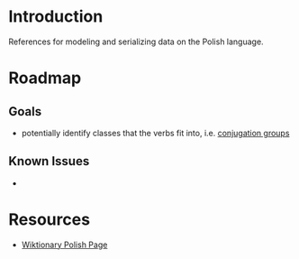 # Introduction
References for modeling and serializing data on the Polish language.


# Roadmap
## Goals
- potentially identify classes that the verbs fit into, i.e. [conjugation groups](https://www.polishpod101.com/blog/2020/10/05/polish-conjugations/)

## Known Issues
- 


# Resources
- [Wiktionary Polish Page](https://en.wikipedia.org/wiki/Polish_grammar)
